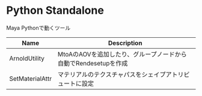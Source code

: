 # Python Standalone

Maya Pythonで動くツール

| Name | Description |
| --- | --- |
| ArnoldUtility | MtoAのAOVを追加したり、グループノードから自動でRendesetupを作成 |
| SetMaterialAttr | マテリアルのテクスチャパスをシェイプアトリビュートに設定 |
